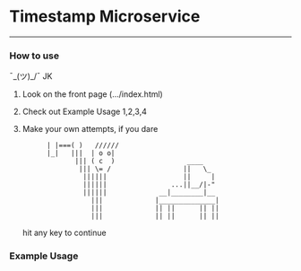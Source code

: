 
# Timestamp Microservice
---

### How to use

¯\_(ツ)_/¯
JK

1. Look on the front page (.../index.html)
2. Check out Example Usage 1,2,3,4
3. Make your own attempts, if you dare 

  
             
             | |===( )   //////
             |_|   |||  | o o|
                    ||| ( c  )                  ____
                     ||| \= /                  ||   \_
                      ||||||                   ||     |
                      ||||||                ...||__/|-"
                      ||||||             __|________|__
                        |||             |______________|
                        |||             || ||      || ||
                        |||             || ||      || ||


     hit any key to continue
     
### Example Usage      